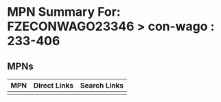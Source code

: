 



# MPN Summary For: FZECONWAGO23346 > con-wago : 233-406

## MPNs
  

|MPN|Direct Links|Search Links|
| :--- | :--- | :--- |
||||
